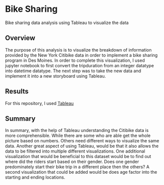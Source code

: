 # Bike Sharing 
Bike sharing data analysis using Tableau to visualize the data
## Overview
The purpose of this analysis is to visualize the breakdown of information provided by the New York Citibike data in order to implement a bike sharing program in Des Moines. In order to complete this visualization, I used jupyter notebook to first convert the tripduration from an integer datatype into datetime datatype. The next step was to take the new data and implement it into a new storyboard using Tableau.
## Results 
For this repository, I used [Tableau](https://public.tableau.com/views/Bike_Sharing_16633796743960/BikeSharing?:language=en-US&publish=yes&:display_count=n&:origin=viz_share_link)
## Summary
In summary, with the help of Tableau understanding the Citibike data is more comprehensible. While there are some who are able get the whole picture based on numbers. Others need different ways to visualize the same data. Another great aspect of using Tableau, would be that it also allows the data to be filtered into multiple different visualizations. One additional visualization that would be beneficial to this dataset would be to find out where did the riders start based on their gender.  Does one gender predominately start their bike trip in a different place then the others? A second visualization that could be added would be does age factor into the starting and ending locations. 

